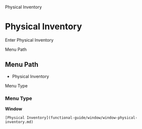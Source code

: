 
Physical Inventory
# Physical Inventory


Enter Physical Inventory

Menu Path
## Menu Path



- Physical Inventory

Menu Type
### Menu Type

**Window**


```
[Physical Inventory](functional-guide/window/window-physical-inventory.md)
```